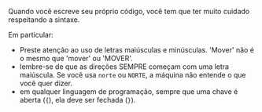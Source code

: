 Quando você escreve seu próprio código, você tem que ter muito cuidado respeitando a sintaxe.

Em particular:

  * Preste atenção ao uso de letras maiúsculas e minúsculas. 'Mover' não é o mesmo que 'mover' ou 'MOVER'.
  * lembre-se de que as direções SEMPRE começam com uma letra maiúscula. Se você usa `norte` ou `NORTE`, a máquina não entende o que você quer dizer.
  * em qualquer linguagem de programação, sempre que uma chave é aberta (`{`), ela deve ser fechada (`}`).

